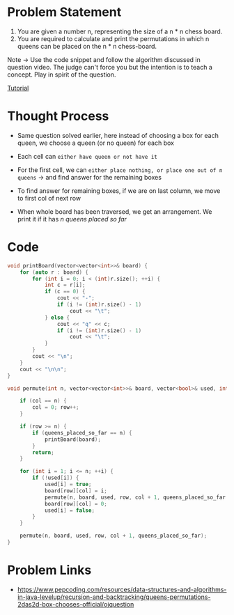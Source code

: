 # Problem Statement
1. You are given a number n, representing the size of a n * n chess board.
2. You are required to calculate and print the permutations in which n queens can be placed on the 
     n * n chess-board. 

Note -> Use the code snippet and follow the algorithm discussed in question video. The judge can't 
               force you but the intention is to teach a concept. Play in spirit of the question.

[Tutorial](https://www.youtube.com/watch?v=5ujm7QQUwhs&list=PL-Jc9J83PIiHO9SQ6lxGuDsZNt2mkHEn0&index=9)

# Thought Process
- Same question solved earlier, here instead of choosing a box for each queen, we choose a queen (or no queen) for each box

- Each cell can `either have queen or not have it`
- For the first cell, we can `either place nothing, or place one out of n queens` -> and find answer for the remaining boxes
- To find answer for remaining boxes, if we are on last column, we move to first col of next row
- When whole board has been traversed, we get an arrangement. We print it if it has *n queens placed so far*

# Code
```cpp
void printBoard(vector<vector<int>>& board) {
    for (auto r : board) {
        for (int i = 0; i < (int)r.size(); ++i) {
            int c = r[i];
            if (c == 0) {
                cout << "-";
                if (i != (int)r.size() - 1)
                    cout << "\t";
            } else {
                cout << "q" << c;
                if (i != (int)r.size() - 1)
                    cout << "\t";
            }
        }
        cout << "\n";
    }
    cout << "\n\n";
}

void permute(int n, vector<vector<int>>& board, vector<bool>& used, int row, int col, int queens_placed_so_far) {

    if (col == n) {
        col = 0; row++;
    }

    if (row >= n) {
        if (queens_placed_so_far == n) {
            printBoard(board);
        }
        return;
    }

    for (int i = 1; i <= n; ++i) {
        if (!used[i]) {
            used[i] = true;
            board[row][col] = i;
            permute(n, board, used, row, col + 1, queens_placed_so_far + 1);
            board[row][col] = 0;
            used[i] = false;
        }
    }

    permute(n, board, used, row, col + 1, queens_placed_so_far);
}
```

# Problem Links
- https://www.pepcoding.com/resources/data-structures-and-algorithms-in-java-levelup/recursion-and-backtracking/queens-permutations-2das2d-box-chooses-official/ojquestion
